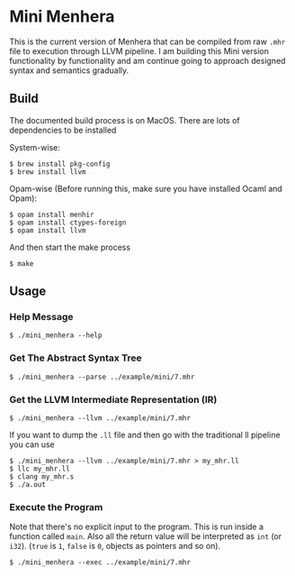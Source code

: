 # Mini Menhera

This is the current version of Menhera that can be compiled from raw `.mhr` file to execution through LLVM pipeline.
I am building this Mini version functionality by functionality and am continue going to approach designed syntax and
semantics gradually.

## Build

The documented build process is on MacOS. There are lots of dependencies to be installed

System-wise:

```
$ brew install pkg-config
$ brew install llvm
```

Opam-wise (Before running this, make sure you have installed Ocaml and Opam):

```
$ opam install menhir
$ opam install ctypes-foreign
$ opam install llvm
```

And then start the make process

```
$ make
```

## Usage

### Help Message

```
$ ./mini_menhera --help
```

### Get The Abstract Syntax Tree

```
$ ./mini_menhera --parse ../example/mini/7.mhr
```

### Get the LLVM Intermediate Representation (IR)

```
$ ./mini_menhera --llvm ../example/mini/7.mhr
```

If you want to dump the `.ll` file and then go with the traditional ll pipeline you can use

```
$ ./mini_menhera --llvm ../example/mini/7.mhr > my_mhr.ll
$ llc my_mhr.ll
$ clang my_mhr.s
$ ./a.out
```

### Execute the Program

Note that there's no explicit input to the program. This is run inside a function called `main`. Also all the return
value will be interpreted as `int` (or `i32`). (`true` is `1`, `false` is `0`, objects as pointers and so on).

```
$ ./mini_menhera --exec ../example/mini/7.mhr
```
